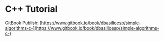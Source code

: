 C++ Tutorial
============

GitBook Publish: [https://www.gitbook.io/book/dbasilioesp/simple-algorithms-c-](https://www.gitbook.io/book/dbasilioesp/simple-algorithms-c-)
